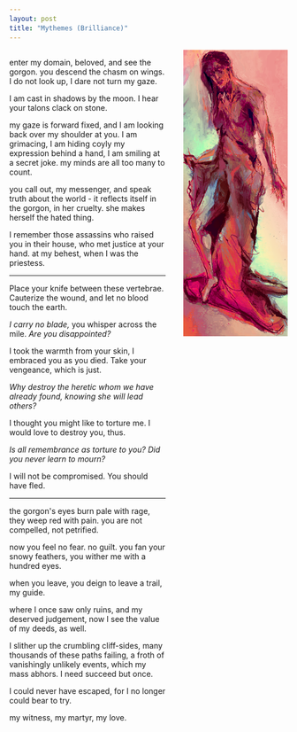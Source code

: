 ```yaml
---
layout: post
title: "Mythemes (Brilliance)"
---
```


<style>
  .double {
    display: grid;
  	grid-template-columns: 3fr 2fr;
  	grid-column-gap: 2rem;
  }
</style>

<div class="double" markdown="1">
<div markdown="1">  

  enter my domain, beloved, and see the gorgon. you descend the chasm on wings. I do not look up, I dare not turn my gaze.
  
  I am cast in shadows by the moon. I hear your talons clack on stone.
  
  my gaze is forward fixed, and I am looking back over my shoulder at you. I am grimacing, I am hiding coyly my expression behind a hand, I am smiling at a secret joke. my minds are all too many to count.
  
  you call out, my messenger, and speak truth about the world - it reflects itself in the gorgon, in her cruelty. she makes herself the hated thing.
  
  I remember those assassins who raised you in their house, who met justice at your hand. at my behest, when I was the priestess.
  
  ---
  
  Place your knife between these vertebrae. Cauterize the wound, and let no blood touch the earth.
  
  *I carry no blade,* you whisper across the mile. *Are you disappointed?*
  
  I took the warmth from your skin, I embraced you as you died. Take your vengeance, which is just.
  
  *Why destroy the heretic whom we have already found, knowing she will lead others?*
  
  I thought you might like to torture me. I would love to destroy you, thus.

  *Is all remembrance as torture to you? Did you never learn to mourn?*
  
  I will not be compromised. You should have fled.
  
  ---

  the gorgon's eyes burn pale with rage, they weep red with pain. you are not compelled, not petrified.
  
  now you feel no fear. no guilt. you fan your snowy feathers, you wither me with a hundred eyes.

  when you leave, you deign to leave a trail, my guide.
  
  where I once saw only ruins, and my deserved judgement, now I see the value of my deeds, as well.

  I slither up the crumbling cliff-sides, many thousands of these paths failing, a froth of vanishingly unlikely events, which my mass abhors. I need succeed but once.
  
  I could never have escaped, for I no longer could bear to try.
  
  my witness, my martyr, my love.
  
</div>

<img src="/assets/blog/paints/virtue.png" style="max-height: 900px;"/>

</div>
